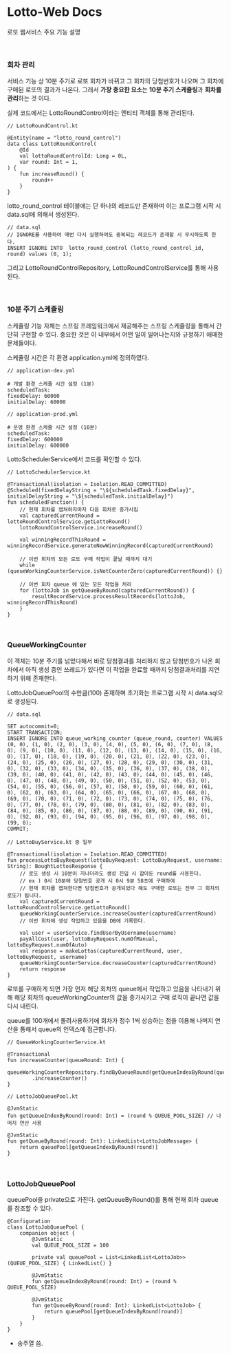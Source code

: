 
# Lotto-Web Docs

로또 웹서비스 주요 기능 설명

<br>

### 회차 관리

서비스 기능 상 10분 주기로 로또 회차가 바뀌고 그 회차의 당첨번호가 나오며 그 회차에 구매된 로또의 결과가 나온다.
그래서 **가장 중요한 요소**는 **10분 주기 스케쥴링**과 **회차를 관리**하는 것 이다.

실제 코드에서는 LottoRoundControl이라는 엔티티 객체를 통해 관리된다.  

```
// LottoRoundControl.kt

@Entity(name = "lotto_round_control")
data class LottoRoundControl(
    @Id
    val lottoRoundControlId: Long = 0L,
    var round: Int = 1,
) {
    fun increaseRound() {
        round++
    }
}
```

lotto_round_control 테이블에는 단 하나의 레코드만 존재하며 이는 프로그램 시작 시 data.sql에 의해서 생성된다.

```
// data.sql
// IGNORE를 사용하여 매번 다시 실행하여도 중복되는 레코드가 존재할 시 무시하도록 한다.
INSERT IGNORE INTO  lotto_round_control (lotto_round_control_id, round) values (0, 1);
```     

그리고 LottoRoundControlRepository, LottoRoundControlService를 통해 사용된다.

<br>

### 10분 주기 스케쥴링

스케쥴링 기능 자체는 스프링 프레임워크에서 제공해주는 스프링 스케쥴링을 통해서 간단히 구현할 수 있다.
중요한 것은 이 내부에서 어떤 일이 일어나는지와 규정하기 애매한 문제들이다.

스케쥴링 시간은 각 환경 application.yml에 정의하였다.

```
// application-dev.yml

# 개발 환경 스케쥴 시간 설정 (1분)
scheduledTask:
fixedDelay: 60000
initialDelay: 60000

// application-prod.yml

# 운영 환경 스케쥴 시간 설정 (10분)
scheduledTask:
fixedDelay: 600000
initialDelay: 600000

```
LottoSchedulerService에서 코드를 확인할 수 있다.

```
// LottoSchedulerService.kt

@Transactional(isolation = Isolation.READ_COMMITTED)
@Scheduled(fixedDelayString = "\${scheduledTask.fixedDelay}", initialDelayString = "\${scheduledTask.initialDelay}")
fun scheduledFunction() {
    // 현재 회차를 캡쳐하자마자 다음 회차로 증가시킴
    val capturedCurrentRound = lottoRoundControlService.getLottoRound()
    lottoRoundControlService.increaseRound()

    val winningRecordThisRound = winningRecordService.generateNewWinningRecord(capturedCurrentRound)

    // 이번 회차의 모든 로또 구매 작업이 끝날 때까지 대기
    while (queueWorkingCounterService.isNotCounterZero(capturedCurrentRound)) {}

    // 이번 회차 queue 에 있는 모든 작업을 처리
    for (lottoJob in getQueueByRound(capturedCurrentRound)) {
        resultRecordService.processResultRecords(lottoJob, winningRecordThisRound)
    }
}
```

<br>

### QueueWorkingCounter

이 객체는 10분 주기를 넘었다해서 바로 당첨결과를 처리하지 않고 당첨번호가 나온 회차에서 아직 생성 중인 쓰레드가 있다면 이 작업을 완료할 때까지 당첨결과처리를 지연하기 위해 존재한다. 

LottoJobQueuePool의 수만큼(100) 존재하며 초기화는 프로그램 시작 시 data.sql으로 생성된다.

```
// data.sql

SET autocommit=0;
START TRANSACTION;
INSERT IGNORE INTO queue_working_counter (queue_round, counter) VALUES (0, 0), (1, 0), (2, 0), (3, 0), (4, 0), (5, 0), (6, 0), (7, 0), (8, 0), (9, 0), (10, 0), (11, 0), (12, 0), (13, 0), (14, 0), (15, 0), (16, 0), (17, 0), (18, 0), (19, 0), (20, 0), (21, 0), (22, 0), (23, 0), (24, 0), (25, 0), (26, 0), (27, 0), (28, 0), (29, 0), (30, 0), (31, 0), (32, 0), (33, 0), (34, 0), (35, 0), (36, 0), (37, 0), (38, 0), (39, 0), (40, 0), (41, 0), (42, 0), (43, 0), (44, 0), (45, 0), (46, 0), (47, 0), (48, 0), (49, 0), (50, 0), (51, 0), (52, 0), (53, 0), (54, 0), (55, 0), (56, 0), (57, 0), (58, 0), (59, 0), (60, 0), (61, 0), (62, 0), (63, 0), (64, 0), (65, 0), (66, 0), (67, 0), (68, 0), (69, 0), (70, 0), (71, 0), (72, 0), (73, 0), (74, 0), (75, 0), (76, 0), (77, 0), (78, 0), (79, 0), (80, 0), (81, 0), (82, 0), (83, 0), (84, 0), (85, 0), (86, 0), (87, 0), (88, 0), (89, 0), (90, 0), (91, 0), (92, 0), (93, 0), (94, 0), (95, 0), (96, 0), (97, 0), (98, 0), (99, 0);
COMMIT;
```

```
// LottoBuyService.kt 중 일부

@Transactional(isolation = Isolation.READ_COMMITTED)
fun processLottoBuyRequest(lottoBuyRequest: LottoBuyRequest, username: String): BoughtLottosResponse {
    // 로또 생성 시 10분이 지나더라도 생성 진입 시 잡아둔 round를 사용한다.
    // ex ) 0시 10분에 당첨번호 공개 시 0시 9분 58초에 구매하여
    // 현재 회차를 캡쳐한다면 당첨번호가 공개되었다 해도 구매한 로또는 전부 그 회차의 로또가 됩니다.
    val capturedCurrentRound = lottoRoundControlService.getLottoRound()
    queueWorkingCounterService.increaseCounter(capturedCurrentRound)
    // 이번 회차에 생성 작업하고 있음을 DB에 기록한다.

    val user = userService.findUserByUsername(username)
    payAllCost(user, lottoBuyRequest.numOfManual, lottoBuyRequest.numOfAuto)
    val response = makeLottos(capturedCurrentRound, user, lottoBuyRequest, username)
    queueWorkingCounterService.decreaseCounter(capturedCurrentRound)
    return response
}
```

로또를 구매하게 되면 가장 먼저 해당 회차의 queue에서 작업하고 있음을 나타내기 위해 해당 회차의 queueWorkingCounter의 값을 증가시키고 구매 로직이 끝나면 값을 다시 내린다. 

queue를 100개에서 돌려사용하기에 회차가 정수 1씩 상승하는 점을 이용해 나머지 연산을 통해서 queue의 인덱스에 접근합니다. 

```
// QueueWorkingCounterService.kt

@Transactional
fun increaseCounter(queueRound: Int) {
    queueWorkingCounterRepository.findByQueueRound(getQueueIndexByRound(queueRound))
        .increaseCounter()
}

// LottoJobQueuePool.kt

@JvmStatic  
fun getQueueIndexByRound(round: Int) = (round % QUEUE_POOL_SIZE) // 나머지 연산 사용
  
@JvmStatic  
fun getQueueByRound(round: Int): LinkedList<LottoJobMessage> {  
    return queuePool[getQueueIndexByRound(round)]  
}
```


<br>

### LottoJobQueuePool

queuePool을 private으로 가진다.  getQueueByRound()를 통해 현재 회차 queue를 참조할 수 있다.
```
@Configuration
class LottoJobQueuePool {
    companion object {
        @JvmStatic
        val QUEUE_POOL_SIZE = 100

        private val queuePool = List<LinkedList<LottoJob>>(QUEUE_POOL_SIZE) { LinkedList() }

        @JvmStatic
        fun getQueueIndexByRound(round: Int) = (round % QUEUE_POOL_SIZE)

        @JvmStatic
        fun getQueueByRound(round: Int): LinkedList<LottoJob> {
            return queuePool[getQueueIndexByRound(round)]
        }
    }
}
```


- 송주열 씀.
